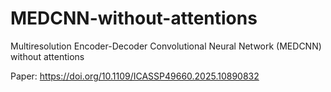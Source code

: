 # MEDCNN-without-attentions
Multiresolution Encoder-Decoder Convolutional Neural Network (MEDCNN) without attentions

Paper: https://doi.org/10.1109/ICASSP49660.2025.10890832